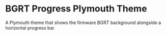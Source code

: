 # BGRT Progress Plymouth Theme

A Plymouth theme that shows the firmware BGRT background alongside a horizontal progress bar.

